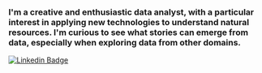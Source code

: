 ### I'm a creative and enthusiastic data analyst, with a particular interest in applying new technologies to understand natural resources. I'm curious to see what stories can emerge from data, especially when exploring data from other domains. 

[![Linkedin Badge](https://img.shields.io/badge/-Linkedin-blue?style=flat&logo=Linkedin&logoColor=white)](https://www.linkedin.com/in/andre-hernandez-rivera/)

